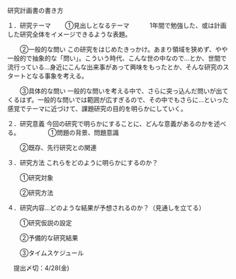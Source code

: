 研究計画書の書き方


１．研究テーマ
　　①見出しとなるテーマ
　　　1年間で勉強した、或は計画した研究全体をイメージできるような表題。

　　②一般的な問い
この研究をはじめたきっかけ。あまり領域を狭めず、やや一般的で抽象的な「問い」。こういう時代、こんな世の中なので…とか、世間で流行っている…身近にこんな出来事があって興味をもったとか、そんな研究のスタートとなる事象を考える。


　　③具体的な問い
一般的な問いを考える中で、さらに突っ込んだ問いが出てくるはず。一般的な問いでは範囲が広すぎるので、その中でもさらに…といった感覚でテーマに近づけて、課題研究の目的を明らかにしていく。

２．研究意義
今回の研究で明らかにすることに、どんな意義があるのかを述べる。
　　
　　①問題の背景、問題意識

　　②既存、先行研究との関連

３．研究方法
これらをどのように明らかにするのか？

　　①研究対象

　　②研究方法


４．研究内容…どのような結果が予想されるのか？（見通しを立てる）

　　①研究仮説の設定

　　②予備的な研究結果

　　③タイムスケジュール




　提出〆切：4/28(金)
